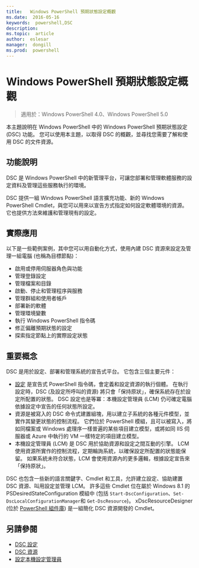 ```yaml
---
title:   Windows PowerShell 預期狀態設定概觀 
ms.date:  2016-05-16
keywords:  powershell,DSC
description:  
ms.topic:  article
author:  eslesar
manager:  dongill
ms.prod:  powershell
---
```


# Windows PowerShell 預期狀態設定概觀 

> 適用於：Windows PowerShell 4.0、Windows PowerShell 5.0

本主題說明在 Windows PowerShell 中的 Windows PowerShell 預期狀態設定 (DSC) 功能。 您可以使用本主題，以取得 DSC 的概觀，並尋找您需要了解和使用 DSC 的文件資源。

## 功能說明
DSC 是 Windows PowerShell 中的新管理平台，可讓您部署和管理軟體服務的設定資料及管理這些服務執行的環境。

DSC 提供一組 Windows PowerShell 語言擴充功能、新的 Windows PowerShell Cmdlet，與您可以用來以宣告方式指定如何設定軟體環境的資源。 它也提供方法來維護和管理現有的設定。

## 實際應用
以下是一些範例案例，其中您可以用自動化方式，使用內建 DSC 資源來設定及管理一組電腦 (也稱為目標節點)：

* 啟用或停用伺服器角色與功能
* 管理登錄設定
* 管理檔案和目錄
* 啟動、停止和管理程序與服務
* 管理群組和使用者帳戶
* 部署新的軟體
* 管理環境變數
* 執行 Windows PowerShell 指令碼
* 修正偏離預期狀態的設定
* 探索指定節點上的實際設定狀態

## 重要概念
DSC 是用於設定、部署和管理系統的宣告式平台。 它包含三個主要元件：

* [設定](configurations.md) 是宣告式 PowerShell 指令碼，會定義和設定資源的執行個體。 在執行設定時，DSC (及設定所呼叫的資源) 將只會「保持原狀」，確保系統存在於設定所配置的狀態。 DSC 設定也是等冪：本機設定管理員 (LCM) 仍可確定電腦依據設定中宣告的任何狀態所設定。
* 資源是被寫入的 DSC 命令式建置組塊，用以建立子系統的各種元件模型，並實作其變更狀態的控制流程。 它們位於 PowerShell 模組，且可以被寫入，將如同檔案或 Windows 處理序一樣普遍的某些項目建立模型，或將如同 IIS 伺服器或 Azure 中執行的 VM 一樣特定的項目建立模型。
* 本機設定管理員 (LCM) 是 DSC 用於協助資源和設定之間互動的引擎。 LCM 使用資源所實作的控制流程，定期輪詢系統，以確保設定所配置的狀態能保留。 如果系統未符合狀態，LCM 會使用資源內的更多邏輯，根據設定宣告來「保持原狀」。 

DSC 也包含一些新的語言關鍵字、Cmdlet 和工具，允許建立設定、協助建置 DSC 資源、叫用設定並管理 LCM。 許多這些 Cmdlet 位在屬於 Windows 8.1 的 PSDesiredStateConfiguration 模組中 (包括 `Start-DscConfiguration`、`Set-DscLocalConfigurationManager`和 `Get-DscResource`)。 xDscResourceDesigner (位於 [PowerShell 組件庫](https://www.powershellgallery.com/packages/xDSCResourceDesigner/)) 是一組簡化 DSC 資源開發的 Cmdlet。

## 另請參閱
* [DSC 設定](configurations.md)
* [DSC 資源](resources.md)
* [設定本機設定管理員](metaConfig.md)



<!--HONumber=May16_HO3-->


